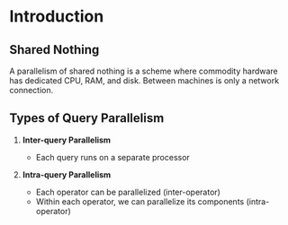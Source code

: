 #  Introduction

## Shared Nothing

A parallelism of shared nothing is a scheme where commodity hardware has dedicated CPU, RAM, and disk. Between machines is only a network connection.

## Types of Query Parallelism

1. **Inter-query Parallelism**

    * Each query runs on a separate processor

2. **Intra-query Parallelism**

    * Each operator can be parallelized (inter-operator)
    * Within each operator, we can parallelize its components (intra-operator)